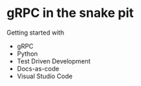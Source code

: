 # gRPC in the snake pit

Getting started with 

- gRPC
- Python
- Test Driven Development
- Docs-as-code
- Visual Studio Code
